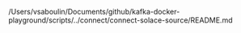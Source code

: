 /Users/vsaboulin/Documents/github/kafka-docker-playground/scripts/../connect/connect-solace-source/README.md